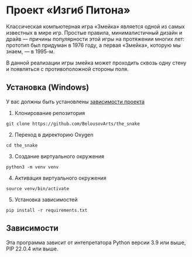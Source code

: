 # Проект «Изгиб Питона»

Классическая компьютерная игра «Змейка» является одной из самых известных в мире игр. Простые правила, минималистичный дизайн и драйв — причины популярности этой игры на протяжении многих лет: прототип был придуман в 1976 году, а первая «Змейка», которую мы знаем, — в 1995-м.

В данной реализации игры змейка может проходить сквозь одну стену и появляться с противоположной стороны поля.

## Установка (Windows)
У вас должны быть установлены [зависимости проекта](https://github.com/BelousovArts/the_snake#зависимости)

1. Клонирование репозитория 

```git clone https://github.com/BelousovArts/the_snake```

2. Переход в директорию Oxygen

```cd the_snake```

3. Создание виртуального окружения

```python3 -m venv venv```

4. Активация виртуального окружения

```source venv/bin/activate```

5. Установка зависимостей

```pip install -r requirements.txt```

## Зависимости
Эта программа зависит от интепретатора Python версии 3.9 или выше, PIP 22.0.4 или выше.
